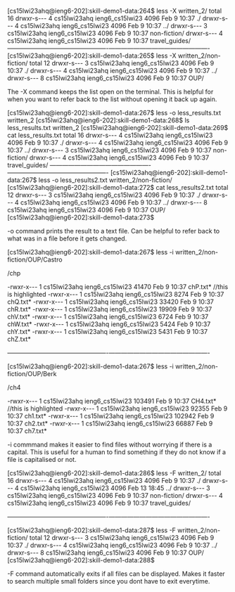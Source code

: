 [cs15lwi23ahq@ieng6-202]:skill-demo1-data:264$ less -X written_2/
total 16
drwxr-s--- 4 cs15lwi23ahq ieng6_cs15lwi23 4096 Feb  9 10:37 ./
drwxr-s--- 4 cs15lwi23ahq ieng6_cs15lwi23 4096 Feb  9 10:37 ../
drwxr-s--- 3 cs15lwi23ahq ieng6_cs15lwi23 4096 Feb  9 10:37 non-fiction/
drwxr-s--- 4 cs15lwi23ahq ieng6_cs15lwi23 4096 Feb  9 10:37 travel_guides/
————————————————-————————————————-
[cs15lwi23ahq@ieng6-202]:skill-demo1-data:265$ less -X written_2/non-fiction/
total 12
drwxr-s--- 3 cs15lwi23ahq ieng6_cs15lwi23 4096 Feb  9 10:37 ./
drwxr-s--- 4 cs15lwi23ahq ieng6_cs15lwi23 4096 Feb  9 10:37 ../
drwxr-s--- 8 cs15lwi23ahq ieng6_cs15lwi23 4096 Feb  9 10:37 OUP/

The -X command keeps the list open on the terminal. This is helpful for when you want to refer back to the list without opening it back up again. 

[cs15lwi23ahq@ieng6-202]:skill-demo1-data:267$ less -o less_results.txt written_2
[cs15lwi23ahq@ieng6-202]:skill-demo1-data:268$ ls
less_results.txt  written_2
[cs15lwi23ahq@ieng6-202]:skill-demo1-data:269$ cat less_results.txt 
total 16
drwxr-s--- 4 cs15lwi23ahq ieng6_cs15lwi23 4096 Feb  9 10:37 ./
drwxr-s--- 4 cs15lwi23ahq ieng6_cs15lwi23 4096 Feb  9 10:37 ../
drwxr-s--- 3 cs15lwi23ahq ieng6_cs15lwi23 4096 Feb  9 10:37 non-fiction/
drwxr-s--- 4 cs15lwi23ahq ieng6_cs15lwi23 4096 Feb  9 10:37 travel_guides/
————————————————-————————————————-
[cs15lwi23ahq@ieng6-202]:skill-demo1-data:267$ less -o less_results2.txt written_2/non-fiction/
[cs15lwi23ahq@ieng6-202]:skill-demo1-data:272$ cat less_results2.txt 
total 12
drwxr-s--- 3 cs15lwi23ahq ieng6_cs15lwi23 4096 Feb  9 10:37 ./
drwxr-s--- 4 cs15lwi23ahq ieng6_cs15lwi23 4096 Feb  9 10:37 ../
drwxr-s--- 8 cs15lwi23ahq ieng6_cs15lwi23 4096 Feb  9 10:37 OUP/
[cs15lwi23ahq@ieng6-202]:skill-demo1-data:273$ 

-o command prints the result to a text file. Can be helpful to refer back to what was in a file before it gets changed.

[cs15lwi23ahq@ieng6-202]:skill-demo1-data:267$ less -i written_2/non-fiction/OUP/Castro

/chp

-rwxr-x--- 1 cs15lwi23ahq ieng6_cs15lwi23 41470 Feb  9 10:37 chP.txt* //this is highlighted
-rwxr-x--- 1 cs15lwi23ahq ieng6_cs15lwi23  8274 Feb  9 10:37 chQ.txt*
-rwxr-x--- 1 cs15lwi23ahq ieng6_cs15lwi23 33420 Feb  9 10:37 chR.txt*
-rwxr-x--- 1 cs15lwi23ahq ieng6_cs15lwi23 19909 Feb  9 10:37 chV.txt*
-rwxr-x--- 1 cs15lwi23ahq ieng6_cs15lwi23  6724 Feb  9 10:37 chW.txt*
-rwxr-x--- 1 cs15lwi23ahq ieng6_cs15lwi23  5424 Feb  9 10:37 chY.txt*
-rwxr-x--- 1 cs15lwi23ahq ieng6_cs15lwi23  5431 Feb  9 10:37 chZ.txt*

————————————————-————————————————-

[cs15lwi23ahq@ieng6-202]:skill-demo1-data:267$ less -i written_2/non-fiction/OUP/Berk

/ch4

-rwxr-x--- 1 cs15lwi23ahq ieng6_cs15lwi23 103491 Feb  9 10:37 CH4.txt* //this is highlighted
-rwxr-x--- 1 cs15lwi23ahq ieng6_cs15lwi23  92355 Feb  9 10:37 ch1.txt*
-rwxr-x--- 1 cs15lwi23ahq ieng6_cs15lwi23 102942 Feb  9 10:37 ch2.txt*
-rwxr-x--- 1 cs15lwi23ahq ieng6_cs15lwi23  66887 Feb  9 10:37 ch7.txt*

-i commmand makes it easier to find files without worrying if there is a capital. This is useful for a human to find something if they do not know if a file is capitalised or not. 

[cs15lwi23ahq@ieng6-202]:skill-demo1-data:286$ less -F written_2/
total 16
drwxr-s--- 4 cs15lwi23ahq ieng6_cs15lwi23 4096 Feb  9 10:37 ./
drwxr-s--- 4 cs15lwi23ahq ieng6_cs15lwi23 4096 Feb 13 18:45 ../
drwxr-s--- 3 cs15lwi23ahq ieng6_cs15lwi23 4096 Feb  9 10:37 non-fiction/
drwxr-s--- 4 cs15lwi23ahq ieng6_cs15lwi23 4096 Feb  9 10:37 travel_guides/

————————————————-————————————————-

[cs15lwi23ahq@ieng6-202]:skill-demo1-data:287$ less -F written_2/non-fiction/
total 12
drwxr-s--- 3 cs15lwi23ahq ieng6_cs15lwi23 4096 Feb  9 10:37 ./
drwxr-s--- 4 cs15lwi23ahq ieng6_cs15lwi23 4096 Feb  9 10:37 ../
drwxr-s--- 8 cs15lwi23ahq ieng6_cs15lwi23 4096 Feb  9 10:37 OUP/
[cs15lwi23ahq@ieng6-202]:skill-demo1-data:288$ 

-F command automatically exits if all files can be displayed. Makes it faster to search multiple small folders since you dont have to exit everytime.

